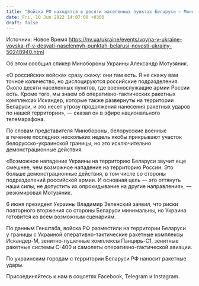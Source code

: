 ```yaml
---
title: "Войска РФ находятся в десяти населенных пунктах Беларуси — Минобороны Украины"
date: Fri, 10 Jun 2022 14:07:00 +0300
draft: false
---
```

Источник: Новое Время https://nv.ua/ukraine/events/voyna-v-ukraine-voyska-rf-v-desyati-naselennyh-punktah-belarusi-novosti-ukrainy-50248940.html


 Об этом сообщил спикер Минобороны Украины Александр Мотузяник.

«О российских войсках сразу скажу: они там есть. Я не скажу вам точное количество, но дислоцируются российские подразделения. Около десяти населенных пунктов, где военнослужащие армии России есть. Кроме того, мы знаем об оперативно-тактических ракетных комплексах Искандер, которые также развернуты на территории Беларуси, и это несет угрозу продолжения нанесения ракетных ударов по нашей территории», — сказал он в эфире национального телемарафона.

По словам представителя Минобороны, белорусские военные в течение последних нескольких недель якобы прикрывают участок белорусско-украинской границы, но это исключительно демонстрационные действия.

«Возможное нападение Украины на территорию Беларуси звучит еще смешнее, чем возможное нападение на территорию России. Это больше демонстрационные действия, в том числе со стороны подразделений российской армии. И основная цель — это оттянуть наши силы, не допустить их опрокидывание на другие направления», — резюмировал Мотузяник.

6 июня президент Украины Владимир Зеленский заявил, что риски повторного вторжения со стороны Беларуси минимальны, но Украина готовится ко всем возможным сценариям.

По данным Генштаба, войска РФ разместили на территории Беларуси у границы с Украиной оперативно-тактические ракетные комплексы Искандер-М, зенитно-пушечные комплексы Панцирь-С1, зенитные ракетные системы С-400 и самолеты оперативно-тактической авиации.

По украинским городам с территории Беларуси РФ наносит ракетные удары.

Присоединяйтесь к нам в соцсетях Facebook, Telegram и Instagram.
